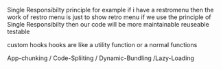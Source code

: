 Single Responsibilty principle 
for example if i have  a restromenu then the work of restro menu is just to show retro menu
if we use the principle of Single Responsibilty then our code will be more maintainable reuseable testable 

custom hooks 
hooks are like a utility function or a normal functions 

App-chunking / Code-Spliiting / Dynamic-Bundling /Lazy-Loading 